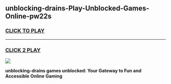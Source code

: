 
## unblocking-drains-Play-Unblocked-Games-Online-pw22s
<h3>
<a href="https://premium76.site?title=unblocking-drains&ref=25A">CLICK TO PLAY</a></h3>
<hr>

<h3>
<a href="https://premium76.site?title=unblocking-drains&ref=25A">CLICK 2 PLAY</a>
  
</h3>

<a href="https://premium76.site?title=unblocking-drains&ref=25A"><img src="https://clearcache.store/games.png"></a>


**unblocking-drains games unblocked: Your Gateway to Fun and Accessible Online Gaming**
